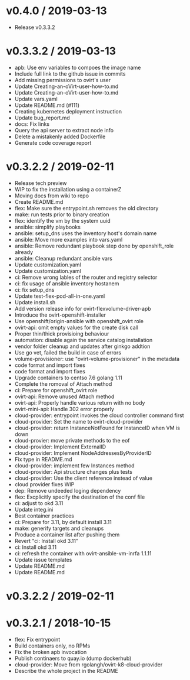 
v0.4.0 / 2019-03-13
===================

  * Release v0.3.3.2

v0.3.3.2 / 2019-03-13
=====================

  * apb: Use env variables to compoes the image name
  * Include full link to the github issue in commits
  * Add missing permissions to ovirt's user
  * Update Creating-an-oVirt-user-how-to.md
  * Update Creating-an-oVirt-user-how-to.md
  * Update vars.yaml
  * Update README.md (#111)
  * Creating kubernetes deployment instruction
  * Update bug_report.md
  * docs: Fix links
  * Query the api server to extract node info
  * Delete a mistakenly added Dockerfile
  * Generate code coverage report

v0.3.2.2 / 2019-02-11
=====================

  * Release tech preview
  * WIP to fix the installation using a containerZ
  * Moving docs from wiki to repo
  * Create README.md
  * flex: Make sure the entrypoint.sh removes the old directory
  * make: run tests prior to binary creation
  * flex: identify the vm by the system uuid
  * ansible: simplify playbooks
  * ansible: setup_dns uses the inventory host's domain name
  * ansible: Move more examples into vars.yaml
  * ansible: Remove redundant playbook step done by openshift_role already
  * ansible: Cleanup redundant ansible vars
  * Update customization.yaml
  * Update customization.yaml
  * ci: Remove wrong lables of the router and registry selector
  * ci: fix usage of ansible inventory hostanem
  * ci: fix setup_dns
  * Update test-flex-pod-all-in-one.yaml
  * Update install.sh
  * Add version release info for ovirt-flexvolume-driver-apb
  * Introduce the ovirt-openshift-installer
  * Use openshift/origin-ansible with openshift_ovirt role
  * ovirt-api: omit empty values for the create disk call
  * Proper thin/thick provisioing behaviour
  * automation: disable again the service catalog installation
  * vendor folder cleanup and updates after ginkgo addtion
  * Use go vet, failed the build in case of errors
  * volume-provisioner: use "ovirt-volume-provisioner" in the metadata
  * code format and import fixes
  * code format and import fixes
  * Upgrade containers to centso 7.6 golang 1.11
  * Complete the romoval of Attach method
  * ci: Prepare for openshift_ovirt role
  * ovirt-api: Remove unused Attach method
  * ovirt-api: Properly handle various return with no body
  * ovirt-mini-api: Handle 302 error properly
  * cloud-provider: entrypoint invokes the cloud controller command first
  * cloud-provider: Set the name to ovirt-cloud-provider
  * cloud-provider: return InstanceNotFound for InstanceID when VM is down
  * cloud-provier: move private methods to the eof
  * cloud-provider: Implement ExternalID
  * cloud-provider: Implement NodeAddressesByProviderID
  * Fix type in README.md
  * cloud-provider: implement few Instances method
  * cloud-provider: Api structure changes plus tests
  * cloud-provider: Use the client reference instead of value
  * cloud provider fixes WIP
  * dep: Remove undeeded loging dependency
  * flex: Excplicitly specify the destination of the conf file
  * ci: adjust to okd 3.11
  * Update integ.ini
  * Best container practices
  * ci: Prepare for 3.11, by default install 3.11
  * make: generify targets and cleanups
  * Produce a container list after pushing them
  * Revert "ci: Install okd 3.11"
  * ci: Install okd 3.11
  * ci: refresh the container with ovirt-ansible-vm-inrfa 1.1.11
  * Update issue templates
  * Update README.md
  * Update README.md

v0.3.2.2 / 2019-02-11
=====================



v0.3.2.1 / 2018-10-15
=====================

  * flex: Fix entrypoint
  * Build containers only, no RPMs
  * Fix the broken apb invocation
  * Publish continaers to quay.io (dump dockerhub)
  * cloud-provider: Move from rgolangh/ovirt-k8-cloud-provider
  * Describe the whole project in the README

